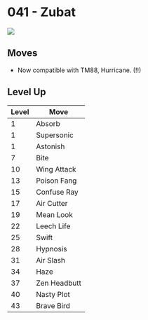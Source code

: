 # 041 - Zubat
![][041]

## Moves

 - Now compatible with TM88, Hurricane. (!!)

## Level Up

Level | Move
---   | ---
  1   | Absorb
  1   | Supersonic
  1   | Astonish
  7   | Bite
 10   | Wing Attack
 13   | Poison Fang
 15   | Confuse Ray
 17   | Air Cutter
 19   | Mean Look
 22   | Leech Life
 25   | Swift
 28   | Hypnosis
 31   | Air Slash
 34   | Haze
 37   | Zen Headbutt
 40   | Nasty Plot
 43   | Brave Bird



[041]: ../img/pokemon/041.png
